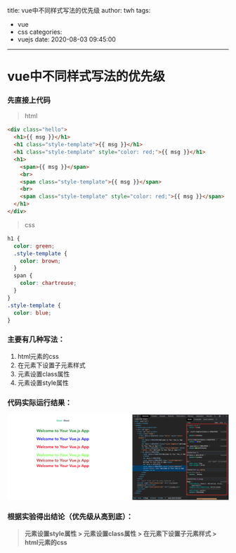 title: vue中不同样式写法的优先级
author: twh
tags:
  - vue
  - css
categories:
  - vuejs
date: 2020-08-03 09:45:00
---
# vue中不同样式写法的优先级

### 先直接上代码

> html
```html
<div class="hello">
  <h1>{{ msg }}</h1>
  <h1 class="style-template">{{ msg }}</h1>
  <h1 class="style-template" style="color: red;">{{ msg }}</h1>
  <h1>
    <span>{{ msg }}</span>
    <br>
    <span class="style-template">{{ msg }}</span>
    <br>
    <span class="style-template" style="color: red;">{{ msg }}</span>
  </h1>
</div>
```

> css
```css
h1 {
  color: green;
  .style-template {
    color: brown;
  }
  span {
    color: chartreuse;
  }
}
.style-template {
  color: blue;
}
```

### 主要有几种写法：
1. html元素的css
2. 在元素下设置子元素样式
3. 元素设置class属性
4. 元素设置style属性

### 代码实际运行结果：
![css-demo](/images/WX20200807-102652.png)

### 根据实验得出结论（优先级从高到底）：
> **元素设置style属性 > 元素设置class属性 > 在元素下设置子元素样式 > html元素的css**